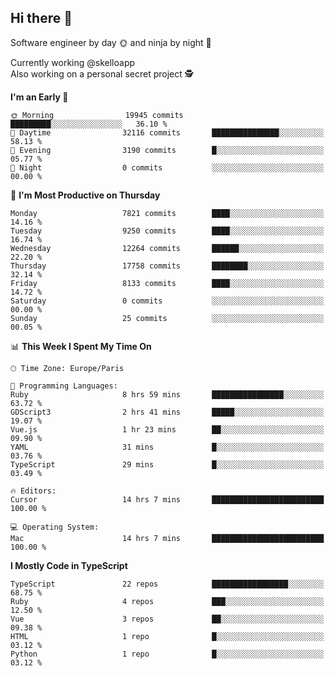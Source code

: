 ## Hi there 👋

Software engineer by day 🌞 and ninja by night 🌝

Currently working @skelloapp <br>
Also working on a personal secret project 🕵️

<!--START_SECTION:waka-->
**I'm an Early 🐤** 

```text
🌞 Morning                19945 commits       █████████░░░░░░░░░░░░░░░░   36.10 % 
🌆 Daytime                32116 commits       ███████████████░░░░░░░░░░   58.13 % 
🌃 Evening                3190 commits        █░░░░░░░░░░░░░░░░░░░░░░░░   05.77 % 
🌙 Night                  0 commits           ░░░░░░░░░░░░░░░░░░░░░░░░░   00.00 % 
```
📅 **I'm Most Productive on Thursday** 

```text
Monday                   7821 commits        ████░░░░░░░░░░░░░░░░░░░░░   14.16 % 
Tuesday                  9250 commits        ████░░░░░░░░░░░░░░░░░░░░░   16.74 % 
Wednesday                12264 commits       ██████░░░░░░░░░░░░░░░░░░░   22.20 % 
Thursday                 17758 commits       ████████░░░░░░░░░░░░░░░░░   32.14 % 
Friday                   8133 commits        ████░░░░░░░░░░░░░░░░░░░░░   14.72 % 
Saturday                 0 commits           ░░░░░░░░░░░░░░░░░░░░░░░░░   00.00 % 
Sunday                   25 commits          ░░░░░░░░░░░░░░░░░░░░░░░░░   00.05 % 
```


📊 **This Week I Spent My Time On** 

```text
🕑︎ Time Zone: Europe/Paris

💬 Programming Languages: 
Ruby                     8 hrs 59 mins       ████████████████░░░░░░░░░   63.72 % 
GDScript3                2 hrs 41 mins       █████░░░░░░░░░░░░░░░░░░░░   19.07 % 
Vue.js                   1 hr 23 mins        ██░░░░░░░░░░░░░░░░░░░░░░░   09.90 % 
YAML                     31 mins             █░░░░░░░░░░░░░░░░░░░░░░░░   03.76 % 
TypeScript               29 mins             █░░░░░░░░░░░░░░░░░░░░░░░░   03.49 % 

🔥 Editors: 
Cursor                   14 hrs 7 mins       █████████████████████████   100.00 % 

💻 Operating System: 
Mac                      14 hrs 7 mins       █████████████████████████   100.00 % 
```

**I Mostly Code in TypeScript** 

```text
TypeScript               22 repos            █████████████████░░░░░░░░   68.75 % 
Ruby                     4 repos             ███░░░░░░░░░░░░░░░░░░░░░░   12.50 % 
Vue                      3 repos             ██░░░░░░░░░░░░░░░░░░░░░░░   09.38 % 
HTML                     1 repo              █░░░░░░░░░░░░░░░░░░░░░░░░   03.12 % 
Python                   1 repo              █░░░░░░░░░░░░░░░░░░░░░░░░   03.12 % 
```




<!--END_SECTION:waka-->

<!--
**antoinelncl/antoinelncl** is a ✨ _special_ ✨ repository because its `README.md` (this file) appears on your GitHub profile.

Here are some ideas to get you started:

- 🔭 I’m currently working on ...
- 🌱 I’m currently learning ...
- 👯 I’m looking to collaborate on ...
- 🤔 I’m looking for help with ...
- 💬 Ask me about ...
- 📫 How to reach me: ...
- 😄 Pronouns: ...
- ⚡ Fun fact: ...
-->
